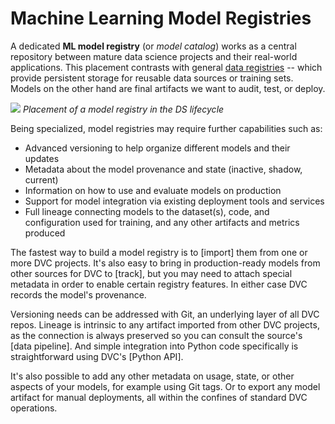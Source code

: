 # Machine Learning Model Registries

A dedicated **ML model registry** (or _model catalog_) works as a central
repository between mature data science projects and their real-world
applications. This placement contrasts with general [data registries] -- which
provide persistent storage for reusable data sources or training sets. Models on
the other hand are final artifacts we want to audit, test, or deploy.

[data registries]: /doc/use-cases/data-registries

![](/img/ml_model_registry_placement.jpg) _Placement of a model registry in the
DS lifecycle_

Being specialized, model registries may require further capabilities such as:

- Advanced versioning to help organize different models and their updates
- Metadata about the model provenance and state (inactive, shadow, current)
- Information on how to use and evaluate models on production
- Support for model integration via existing deployment tools and services
- Full lineage connecting models to the dataset(s), code, and configuration used
  for training, and any other artifacts and metrics produced

The fastest way to build a model registry is to [import] them from one or more
DVC projects. It's also easy to bring in production-ready models from other
sources for DVC to [track], but you may need to attach special metadata in order
to enable certain registry features. In either case DVC records the model's
provenance.

Versioning needs can be addressed with Git, an underlying layer of all DVC
repos. Lineage is intrinsic to any artifact imported from other DVC projects, as
the connection is always preserved so you can consult the source's [data
pipeline]. And simple integration into Python code specifically is
straightforward using DVC's [Python API].

It's also possible to add any other metadata on usage, state, or other aspects
of your models, for example using Git tags. Or to export any model artifact for
manual deployments, all within the confines of standard DVC operations.
